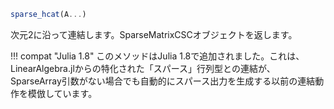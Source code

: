 ```julia
sparse_hcat(A...)
```

次元2に沿って連結します。SparseMatrixCSCオブジェクトを返します。

!!! compat "Julia 1.8"
    このメソッドはJulia 1.8で追加されました。これは、LinearAlgebra.jlからの特化された「スパース」行列型との連結が、SparseArray引数がない場合でも自動的にスパース出力を生成する以前の連結動作を模倣しています。

